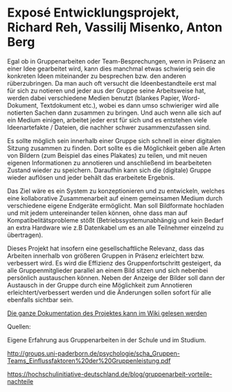 # Exposé Entwicklungsprojekt, Richard Reh, Vassilij Misenko, Anton Berg

Egal ob in Gruppenarbeiten oder Team-Besprechungen, wenn in Präsenz an einer Idee gearbeitet wird, kann dies manchmal etwas schwierig sein die konkreten Ideen miteinander zu besprechen bzw. den anderen rüberzubringen. Da man auch oft versucht die Ideenbestandteile erst mal für sich zu notieren und jeder aus der Gruppe seine Arbeitsweise hat, werden dabei verschiedene Medien benutzt (blankes Papier, Word-Dokument, Textdokument etc.), wobei es dann umso schwieriger wird alle notierten Sachen dann zusammen zu bringen. Und auch wenn alle sich auf ein Medium einigen, arbeitet jeder erst für sich und es entstehen viele Ideenartefakte / Dateien, die nachher schwer zusammenzufassen sind. 

Es sollte möglich sein innerhalb einer Gruppe sich schnell in einer digitalen Sitzung zusammen zu finden. Dort sollte es die Möglichkeit geben alle Arten von Bildern (zum Beispiel das eines Plakates) zu teilen, und mit neuen eigenen Informationen zu annotieren und anschließend im bearbeiteten Zustand wieder zu speichern. Daraufhin kann sich die (digitale) Gruppe wieder auflösen und jeder behält das erarbeitete Ergebnis.

Das Ziel wäre es ein System zu konzeptionieren und zu entwickeln, welches eine kollaborative Zusammenarbeit auf einem gemeinsamen Medium durch verschiedene eigene Endgeräte ermöglicht. Man soll Bildformate hochladen und mit jedem untereinander teilen können, ohne dass man auf Kompatibelitätsprobleme stößt (Betriebssystemunabhängig und kein Bedarf an extra Hardware wie z.B Datenkabel um es an alle Teilnehmer einzelnd zu übertragen).

Dieses Projekt hat insofern eine gesellschaftliche Relevanz, dass das Arbeiten innerhalb von größeren Gruppen in Präsenz erleichtert bzw. verbessert wird. Es wird die Effizienz des Gruppenfortschritt gesteigert, da alle Gruppenmitglieder parallel an einem Bild sitzen und sich nebenbei persönlich austauschen können. Neben der Anzeige der Bilder soll dann der Austausch in der Gruppe durch eine Möglichkeit zum Annotieren erleichtert/verbessert werden und die Änderungen sollen sofort für alle ebenfalls sichtbar sein.

[Die ganze Dokumentation des Projektes kann im Wiki gelesen werden](https://github.com/RichardReh/EPWS2223RehMisenkoBerg/wiki/Dokumentation-des-Entwicklungsprojektes-2022-23---Reh,-Misenko,-Berg)

Quellen:

Eigene Erfahrung aus Gruppenarbeiten in der Schule und im Studium.

http://groups.uni-paderborn.de/psychologie/scha_Gruppen-Teams_Einflussfaktoren%20der%20Gruppenleistung.pdf

https://hochschulinitiative-deutschland.de/blog/gruppenarbeit-vorteile-nachteile

